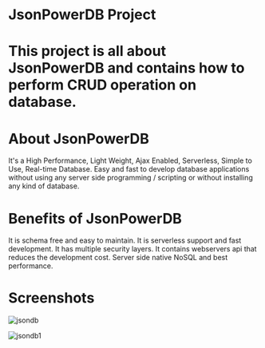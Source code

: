 # JsonPowerDB Project
# This project is all about JsonPowerDB and contains how to perform CRUD operation on database.

# About JsonPowerDB
It's a High Performance, Light Weight, Ajax Enabled, Serverless, Simple to Use, Real-time Database. Easy and fast to develop database applications without using any server side programming / scripting or without installing any kind of database.

# Benefits of JsonPowerDB
  It is schema free and easy to maintain.
  It is serverless support and fast development.
  It has multiple security layers.
  It contains webservers api that reduces the development cost.
  Server side native NoSQL and best performance.
  
# Screenshots

![jsondb](https://user-images.githubusercontent.com/88700018/203484721-957651e9-8a75-405f-9033-dc8883e29b07.png)

![jsondb1](https://user-images.githubusercontent.com/88700018/203484978-5b001ac7-e3e8-46e9-828d-425c23904a6c.png)
